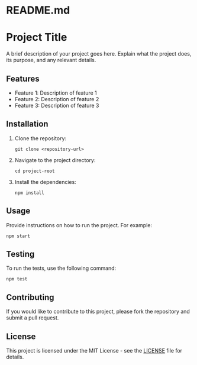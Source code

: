 # README.md

# Project Title

A brief description of your project goes here. Explain what the project does, its purpose, and any relevant details.

## Features

- Feature 1: Description of feature 1
- Feature 2: Description of feature 2
- Feature 3: Description of feature 3

## Installation

1. Clone the repository:
   ```
   git clone <repository-url>
   ```
2. Navigate to the project directory:
   ```
   cd project-root
   ```
3. Install the dependencies:
   ```
   npm install
   ```

## Usage

Provide instructions on how to run the project. For example:
```
npm start
```

## Testing

To run the tests, use the following command:
```
npm test
```

## Contributing

If you would like to contribute to this project, please fork the repository and submit a pull request.

## License

This project is licensed under the MIT License - see the [LICENSE](LICENSE) file for details.